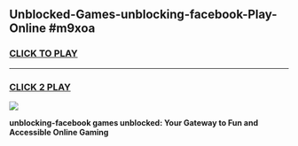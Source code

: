 
## Unblocked-Games-unblocking-facebook-Play-Online #m9xoa
<h3>
<a href="https://news.freeplayer.one?title=unblocking-facebook&ref=3">CLICK TO PLAY</a></h3>
<hr>

<h3>
<a href="https://news.freeplayer.one?title=unblocking-facebook&ref=3">CLICK 2 PLAY</a>
  
</h3>

<a href="https://news.freeplayer.one?title=unblocking-facebook&ref=3"><img src="https://clearcache.store/games.png"></a>


**unblocking-facebook games unblocked: Your Gateway to Fun and Accessible Online Gaming**
